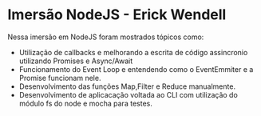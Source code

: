 # Imersão NodeJS - Erick Wendell

Nessa imersão em NodeJS foram mostrados tópicos como: 
- Utilização de callbacks e melhorando a escrita de código assincronio utilizando Promises e Async/Await
- Funcionamento do Event Loop e entendendo como o EventEmmiter e a Promise funcionam nele.
- Desenvolvimento das funções Map,Filter e Reduce manualmente.
- Desenvolvimento de aplicacação voltada ao CLI com utilização do módulo fs do node e mocha para testes.
